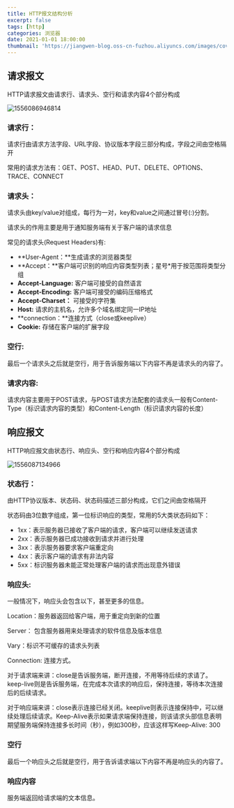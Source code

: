 ```yaml
---
title: HTTP报文结构分析
excerpt: false
tags: [http]
categories: 浏览器
date: 2021-01-01 18:00:00
thumbnail: 'https://jiangwen-blog.oss-cn-fuzhou.aliyuncs.com/images/cover/4.webp'
---
```


## 请求报文

HTTP请求报文由请求行、请求头、空行和请求内容4个部分构成

![1556086946814](C:\Users\Administrator\AppData\Roaming\Typora\typora-user-images\1556086946814.png)

### 请求行：

请求行由请求方法字段、URL字段、协议版本字段三部分构成，字段之间由空格隔开

常用的请求方法有：GET、POST、HEAD、PUT、DELETE、OPTIONS、TRACE、CONNECT

### 请求头：

请求头由key/value对组成，每行为一对，key和value之间通过冒号(:)分割。

请求头的作用主要是用于通知服务端有关于客户端的请求信息

常见的请求头(Request Headers)有:

- **User-Agent：**生成请求的浏览器类型
- **Accept：**客户端可识别的响应内容类型列表；星号*用于按范围将类型分组
- **Accept-Language:**  客户端可接受的自然语言
- **Accept-Encoding:**  客户端可接受的编码压缩格式
- **Accept-Charset：** 可接受的字符集
- **Host:** 请求的主机名，允许多个域名绑定同一IP地址
- **connection：**连接方式（close或keeplive）
- **Cookie:**  存储在客户端的扩展字段

### 空行:

最后一个请求头之后就是空行，用于告诉服务端以下内容不再是请求头的内容了。

### 请求内容:

请求内容主要用于POST请求，与POST请求方法配套的请求头一般有Content-Type（标识请求内容的类型）和Content-Length（标识请求内容的长度）



## 响应报文

HTTP响应报文由状态行、响应头、空行和响应内容4个部分构成

![1556087134966](C:\Users\Administrator\AppData\Roaming\Typora\typora-user-images\1556087134966.png)



### 状态行：

由HTTP协议版本、状态码、状态码描述三部分构成，它们之间由空格隔开

状态码由3位数字组成，第一位标识响应的类型，常用的5大类状态码如下：

- 1xx：表示服务器已接收了客户端的请求，客户端可以继续发送请求	
- 2xx：表示服务器已成功接收到请求并进行处理
- 3xx：表示服务器要求客户端重定向
- 4xx：表示客户端的请求有非法内容
- 5xx：标识服务器未能正常处理客户端的请求而出现意外错误

### 响应头:

一般情况下，响应头会包含以下，甚至更多的信息。

Location：服务器返回给客户端，用于重定向到新的位置

Server： 包含服务器用来处理请求的软件信息及版本信息

Vary：标识不可缓存的请求头列表

Connection: 连接方式。

对于请求端来讲：close是告诉服务端，断开连接，不用等待后续的求请了。keep-live则是告诉服务端，在完成本次请求的响应后，保持连接，等待本次连接后的后续请求。

对于响应端来讲：close表示连接已经关闭。keeplive则表示连接保持中，可以继续处理后续请求。Keep-Alive表示如果请求端保持连接，则该请求头部信息表明期望服务端保持连接多长时间（秒），例如300秒，应该这样写Keep-Alive: 300

### 空行

最后一个响应头之后就是空行，用于告诉请求端以下内容不再是响应头的内容了。

### 响应内容

服务端返回给请求端的文本信息。